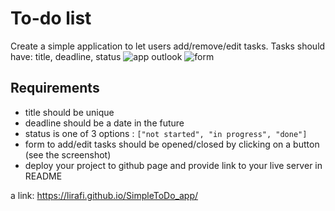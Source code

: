 # To-do list

Create a simple application to let users add/remove/edit tasks.
Tasks should have: title, deadline, status
![app outlook](https://github.com/Integrify-Finland/bof-javascript-todo-list/blob/main/Screenshot%202022-09-30%20at%2012.12.29.png)
![form](https://github.com/Integrify-Finland/bof-javascript-todo-list/blob/main/Screenshot%202022-09-30%20at%2012.12.22.png)

## Requirements
* title should be unique
* deadline should be a date in the future
* status is one of 3 options : `["not started", "in progress", "done"]`
* form to add/edit tasks should be opened/closed by clicking on a button (see the screenshot)
* deploy your project to github page and provide link to your live server in README

a link:
https://lirafi.github.io/SimpleToDo_app/
